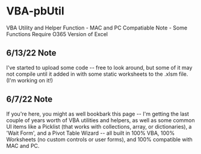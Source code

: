 # VBA-pbUtil
VBA Utility and Helper Function - MAC and PC Compatiable
Note - Some Functions Require O365 Version of Excel


## 6/13/22 Note
I've started to upload some code -- free to look around, but some of it may not compile until it added in with some static worksheets to the .xlsm file.  (I'm working on it!) 

## 6/7/22 Note
If you're here, you might as well bookbark this page -- I'm getting the last couple of years worth of VBA utilities and helpers, as well as some common UI items like a Picklist (that works with collections, array, or dictionaries), a 'Wait Form', and a Pivot Table Wizard -- all built in 100% VBA, 100% Worksheets (no custom controls or user forms), and 100% compatible with MAC and PC.  


